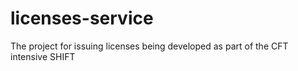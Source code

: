 # licenses-service
The project for issuing licenses being developed as part of the CFT intensive SHIFT
